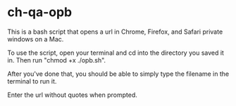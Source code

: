 # ch-qa-opb
This is a bash script that opens a url in Chrome, Firefox, and Safari private windows on a Mac. 

To use the script, open your terminal and cd into the directory you saved it in. Then run "chmod +x ./opb.sh". 

After you've done that, you should be able to simply type the filename in the terminal to run it. 

Enter the url without quotes when prompted.
